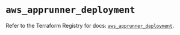 # `aws_apprunner_deployment`

Refer to the Terraform Registry for docs: [`aws_apprunner_deployment`](https://registry.terraform.io/providers/hashicorp/aws/6.13.0/docs/resources/apprunner_deployment).
